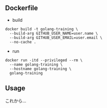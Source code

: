 ## Dockerfile
- build

```
docker build -t golang-training \
  --build-arg GITHUB_USER_NAME=user.name \
  --build-arg GITHUB_USER_EMAIL=user.email \
  --no-cache .
```

- run

```
docker run -itd --privileged --rm \
  --name golang-training \
  --hostname golang-training \
  golang-training
```

## Usage
これから...
